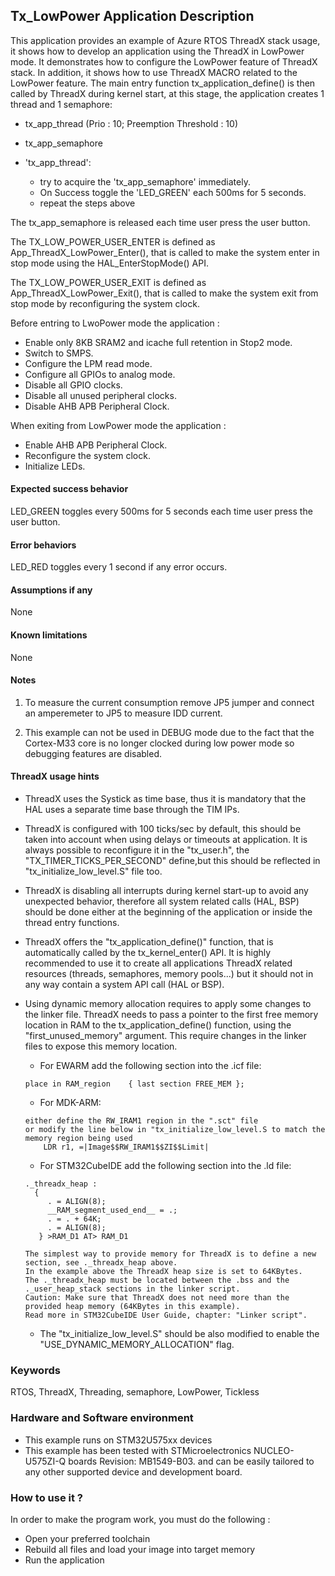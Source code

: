 
## <b>Tx_LowPower Application Description</b>

This application provides an example of Azure RTOS ThreadX stack usage, it shows how to develop an application using the ThreadX in LowPower mode.
It demonstrates how to configure the LowPower feature of ThreadX stack. In addition, it shows how to use ThreadX MACRO related to the LowPower feature.
The main entry function tx_application_define() is then called by ThreadX during kernel start, at this stage, the application creates 1 thread and 1 semaphore:

  - tx_app_thread (Prio : 10; Preemption Threshold : 10)
  - tx_app_semaphore

- 'tx_app_thread':
  + try to acquire the 'tx_app_semaphore' immediately.
  + On Success toggle the 'LED_GREEN' each 500ms for 5 seconds.
  + repeat the steps above

The tx_app_semaphore is released each time user press the user button.

The TX_LOW_POWER_USER_ENTER is defined as App_ThreadX_LowPower_Enter(), that is called to make the system enter in stop mode using the HAL_EnterStopMode() API.

The TX_LOW_POWER_USER_EXIT is defined as App_ThreadX_LowPower_Exit(), that is called to make the system exit from stop mode by reconfiguring the system clock.

Before entring to LwoPower mode the application :
- Enable only 8KB SRAM2 and icache full retention in Stop2 mode.
- Switch to SMPS.
- Configure the LPM read mode.
- Configure all GPIOs to analog mode.
- Disable all GPIO clocks.
- Disable all unused peripheral clocks.
- Disable AHB APB Peripheral Clock.

When exiting from LowPower mode the application :
- Enable AHB APB Peripheral Clock.
- Reconfigure the system clock.
- Initialize LEDs.

####  <b>Expected success behavior</b>

LED_GREEN toggles every 500ms for 5 seconds each time user press the user button.

#### <b>Error behaviors</b>

LED_RED toggles every 1 second if any error occurs.

#### <b>Assumptions if any</b>
None

#### <b>Known limitations</b>
None

#### <b>Notes</b>

 1. To measure the current consumption remove JP5 jumper
    and connect an amperemeter to JP5 to measure IDD current.

 2. This example can not be used in DEBUG mode due to the fact
    that the Cortex-M33 core is no longer clocked during low power mode
    so debugging features are disabled.

#### <b>ThreadX usage hints</b>

 - ThreadX uses the Systick as time base, thus it is mandatory that the HAL uses a separate time base through the TIM IPs.
 - ThreadX is configured with 100 ticks/sec by default, this should be taken into account when using delays or timeouts at application. It is always possible to reconfigure it in the "tx_user.h", the "TX_TIMER_TICKS_PER_SECOND" define,but this should be reflected in "tx_initialize_low_level.S" file too.
 - ThreadX is disabling all interrupts during kernel start-up to avoid any unexpected behavior, therefore all system related calls (HAL, BSP) should be done either at the beginning of the application or inside the thread entry functions.
 - ThreadX offers the "tx_application_define()" function, that is automatically called by the tx_kernel_enter() API.
   It is highly recommended to use it to create all applications ThreadX related resources (threads, semaphores, memory pools...)  but it should not in any way contain a system API call (HAL or BSP).
 - Using dynamic memory allocation requires to apply some changes to the linker file.
   ThreadX needs to pass a pointer to the first free memory location in RAM to the tx_application_define() function,
   using the "first_unused_memory" argument.
   This require changes in the linker files to expose this memory location.
    + For EWARM add the following section into the .icf file:
     ```
	 place in RAM_region    { last section FREE_MEM };
	 ```
    + For MDK-ARM:
	```
    either define the RW_IRAM1 region in the ".sct" file
    or modify the line below in "tx_initialize_low_level.S to match the memory region being used
        LDR r1, =|Image$$RW_IRAM1$$ZI$$Limit|
	```
    + For STM32CubeIDE add the following section into the .ld file:
	``` 
    ._threadx_heap :
      {
         . = ALIGN(8);
         __RAM_segment_used_end__ = .;
         . = . + 64K;
         . = ALIGN(8);
       } >RAM_D1 AT> RAM_D1
	``` 
	
       The simplest way to provide memory for ThreadX is to define a new section, see ._threadx_heap above.
       In the example above the ThreadX heap size is set to 64KBytes.
       The ._threadx_heap must be located between the .bss and the ._user_heap_stack sections in the linker script.	 
       Caution: Make sure that ThreadX does not need more than the provided heap memory (64KBytes in this example).	 
       Read more in STM32CubeIDE User Guide, chapter: "Linker script".
	  
    + The "tx_initialize_low_level.S" should be also modified to enable the "USE_DYNAMIC_MEMORY_ALLOCATION" flag.
         
### <b>Keywords</b>

RTOS, ThreadX, Threading, semaphore, LowPower, Tickless


### <b>Hardware and Software environment</b>

  - This example runs on STM32U575xx devices
  - This example has been tested with STMicroelectronics NUCLEO-U575ZI-Q boards Revision: MB1549-B03.
    and can be easily tailored to any other supported device and development board.

###  <b>How to use it ?</b>

In order to make the program work, you must do the following :

 - Open your preferred toolchain
 - Rebuild all files and load your image into target memory
 - Run the application
